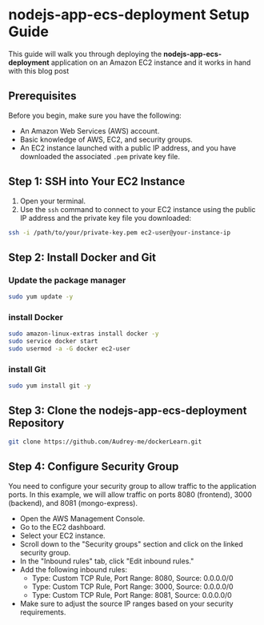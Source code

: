 # nodejs-app-ecs-deployment Setup Guide

This guide will walk you through deploying the **nodejs-app-ecs-deployment** application on an Amazon EC2 instance and it works in hand with this blog post 

## Prerequisites

Before you begin, make sure you have the following:

- An Amazon Web Services (AWS) account.
- Basic knowledge of AWS, EC2, and security groups.
- An EC2 instance launched with a public IP address, and you have downloaded the associated `.pem` private key file.

## Step 1: SSH into Your EC2 Instance

1. Open your terminal.
2. Use the `ssh` command to connect to your EC2 instance using the public IP address and the private key file you downloaded:

```bash
ssh -i /path/to/your/private-key.pem ec2-user@your-instance-ip
```
<!-- Replace `/path/to/your/private-key.pem` with the actual path to your private key file and `your-instance-ip` with your EC2 instance's public IP address. -->

## Step 2: Install Docker and Git

### Update the package manager
```bash
sudo yum update -y
```

### install Docker
```bash
sudo amazon-linux-extras install docker -y
sudo service docker start
sudo usermod -a -G docker ec2-user
```

### install Git
```bash
sudo yum install git -y
```

## Step 3: Clone the nodejs-app-ecs-deployment Repository

```bash
git clone https://github.com/Audrey-me/dockerLearn.git
```


## Step 4: Configure Security Group

You need to configure your security group to allow traffic to the application ports. In this example, we will allow traffic on ports 8080 (frontend), 3000 (backend), and 8081 (mongo-express).
- Open the AWS Management Console.
- Go to the EC2 dashboard.
- Select your EC2 instance. 
- Scroll down to the "Security groups" section and click on the linked security group.
- In the "Inbound rules" tab, click "Edit inbound rules."
- Add the following inbound rules:
    - Type: Custom TCP Rule, Port Range: 8080, Source: 0.0.0.0/0
    - Type: Custom TCP Rule, Port Range: 3000, Source: 0.0.0.0/0
    - Type: Custom TCP Rule, Port Range: 8081, Source: 0.0.0.0/0
- Make sure to adjust the source IP ranges based on your security requirements.